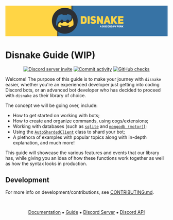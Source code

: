 [![Disnake Banner](https://raw.githubusercontent.com/DisnakeDev/disnake/master/assets/banner.png)](https://disnake.dev/)

# Disnake Guide (WIP)

<p align="center">
    <a href="https://discord.gg/gJDbCw8aQy"><img src="https://img.shields.io/discord/808030843078836254?style=flat-square&color=5865f2&logo=discord&logoColor=ffffff&label=discord" alt="Discord server invite" /></a>
    <a href="https://github.com/DisnakeDev/disnake/commits"><img src="https://img.shields.io/github/commit-activity/w/DisnakeDev/guide.svg?style=flat-square" alt="Commit activity" /></a>
    <a href="https://guide.disnake.dev/"><img src="https://img.shields.io/github/deployments/DisnakeDev/guide/github-pages?style=flat-square&color=blue" alt="GitHub checks" /></a>
</p>

Welcome! The purpose of this guide is to make your journey with `disnake` easier, whether you're an experienced
developer just getting into coding Discord bots, or an advanced bot developer who has decided to proceed with `disnake`
as their library of choice.

The concept we will be going over, include:

-   How to get started on working with bots;
-   How to create and organize commands, using cogs/extensions;
-   Working with databases (such as [`sqlite`][sqlite-docs] and [`mongodb (motor)`][motor-docs]);
-   Using the [`AutoShardedClient`](https://disnake.readthedocs.io/en/latest/api.html#disnake.AutoShardedClient) class
    to shard your bot;
-   A plethora of examples with popular topics along with in-depth explanation, and much more!

[sqlite-docs]: https://docs.python.org/3/library/sqlite3.html
[motor-docs]: https://motor.readthedocs.io/en/stable/

This guide will showcase the various features and events that our library has, while giving you an idea of how these
functions work together as well as how the syntax looks in production.

## Development

For more info on development/contributions, see [CONTRIBUTING.md](./.github/CONTRIBUTING.md).

<br />
<p align="center">
    <a href="https://docs.disnake.dev/">Documentation</a>
    ⁕
    <a href="https://guide.disnake.dev/">Guide</a>
    ⁕
    <a href="https://discord.gg/gJDbCw8aQy">Discord Server</a>
    ⁕
    <a href="https://discord.gg/discord-api">Discord API</a>
</p>
<br />
